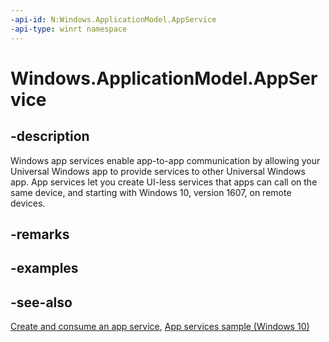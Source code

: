 ```yaml
---
-api-id: N:Windows.ApplicationModel.AppService
-api-type: winrt namespace
---
```


# Windows.ApplicationModel.AppService

## -description

Windows app services enable app-to-app communication by allowing your Universal Windows app to provide services to other Universal Windows app. App services let you create UI-less services that apps can call on the same device, and starting with Windows 10, version 1607, on remote devices.

## -remarks

## -examples

## -see-also

[Create and consume an app service](https://msdn.microsoft.com/windows/uwp/launch-resume/how-to-create-and-consume-an-app-service), [App services sample (Windows 10)](http://go.microsoft.com/fwlink/p/?LinkId=620489)